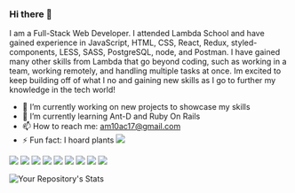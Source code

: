 ### Hi there 👋
 I am a Full-Stack Web Developer. I attended Lambda School and have gained experience in JavaScript, HTML, CSS, React, Redux, styled-components, LESS, SASS, PostgreSQL, node, and Postman. I have gained many other skills from Lambda that go beyond coding, such as working in a team, working remotely, and handling multiple tasks at once. Im excited to keep building off of what I no and gaining new skills as I go to further my knowledge in the tech world!



- 🔭 I’m currently working on new projects to showcase my skills
- 🌱 I’m currently learning Ant-D and Ruby On Rails
- 📫 How to reach me: am10ac17@gmail.com
- ⚡ Fun fact: I hoard plants <img src="https://img.icons8.com/office/16/000000/potted-plant.png"/>

<img src="https://img.icons8.com/color/50/000000/javascript.png"/> <img src="https://img.icons8.com/color/48/000000/html.png"/>
<img src="https://img.icons8.com/color/50/000000/css-filetype.png"/>
<img src="https://img.icons8.com/bubbles/50/000000/react.png"/>
<img src="https://img.icons8.com/color/50/000000/redux.png"/>
<img src="https://img.icons8.com/color/50/000000/postgreesql.png"/>
<img src="https://img.icons8.com/color/50/000000/nodejs.png"/>
<img src="https://img.icons8.com/cute-clipart/50/000000/github.png"/>
<img src="https://img.icons8.com/nolan/50/visual-studio-code-2019.png"/>


![Your Repository's Stats](https://github-readme-stats.vercel.app/api?username=CCooper92&theme=nightowl&show_icons=true)
